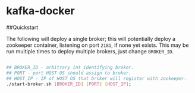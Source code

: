 kafka-docker
============

##Quickstart

The following will deploy a single broker; this will potentially deploy a zookeeper container, listening on port `2181`, if none yet exists.
This may be run multiple times to deploy multiple brokers, just change `BROKER_ID`.

```bash

## BROKER_ID - arbitrary int identifying broker.
## PORT - port HOST OS should assign to broker.
## HOST_IP - IP of HOST OS that broker will register with zookeeper.
./start-broker.sh [BROKER_ID] [PORT] [HOST_IP];

```



